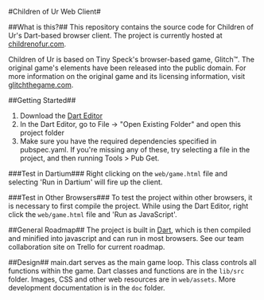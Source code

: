 #Children of Ur Web Client#

##What is this?##
This repository contains the source code for Children of Ur's Dart-based browser client.
The project is currently hosted at <a href="http://childrenofur.com" target="_blank">childrenofur.com</a>.

Children of Ur is based on Tiny Speck's browser-based game, Glitch™. The original game's elements have been released into the public domain.
For more information on the original game and its licensing information, visit <a href="http://www.glitchthegame.com" target="_blank">glitchthegame.com</a>.

##Getting Started##
1. Download the <a href="https://www.dartlang.org/">Dart Editor</a>
2. In the Dart Editor, go to File -> "Open Existing Folder" and open this project folder
3. Make sure you have the required dependencies specified in pubspec.yaml. If you're missing
any of these, try selecting a file in the project, and then running Tools > Pub Get.

###Test in Dartium###
Right clicking on the `web/game.html` file and selecting 'Run in Dartium' will fire up the client.

###Test in Other Browsers###
To test the project within other browsers, it is necessary to first compile the project.
While using the Dart Editor, right click the `web/game.html` file and 'Run as JavaScript'.

##General Roadmap##
The project is built in <a href="https://www.dartlang.org" target="_blank">Dart</a>, 
which is then compiled and minified into javascript and can run in most browsers. See our team collaboration
site on Trello for current roadmap.

##Design##
main.dart serves as the main game loop. This class controls all functions within the game. Dart classes and
functions are in the `lib/src` folder. Images, CSS and other web resources are in `web/assets`. More
development documentation is in the `doc` folder.

